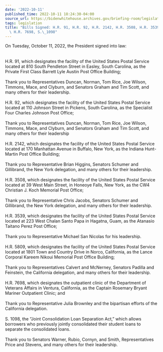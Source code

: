 ```yaml
---
date: '2022-10-11'
published_time: 2022-10-11 18:24:30-04:00
source_url: https://bidenwhitehouse.archives.gov/briefing-room/legislation/2022/10/11/bills-signed-h-r-91-h-r-92-h-r-2142-h-r-3508-h-r-3539-h-r-5809-h-r-7698-s-1098/
tags: legislation
title: "Bills Signed: H.R. 91, H.R. 92, H.R. 2142, H.R. 3508, H.R. 3539, H.R. 5809,\
  \ H.R. 7698, S.\_1098"
---
```

 
On Tuesday, October 11, 2022, the President signed into law:  
   
   
H.R. 91, which designates the facility of the United States Postal
Service located at 810 South Pendleton Street in Easley, South Carolina,
as the Private First Class Barrett Lyle Austin Post Office Building;  
   
Thank you to Representatives Duncan, Norman, Tom Rice, Joe Wilson,
Timmons, Mace, and Clyburn, and Senators Graham and Tim Scott, and many
others for their leadership.  
   
H.R. 92, which designates the facility of the United States Postal
Service located at 110 Johnson Street in Pickens, South Carolina, as the
Specialist Four Charles Johnson Post Office;  
   
Thank you to Representatives Duncan, Norman, Tom Rice, Joe Wilson,
Timmons, Mace, and Clyburn, and Senators Graham and Tim Scott, and many
others for their leadership  
   
H.R. 2142, which designates the facility of the United States Postal
Service located at 170 Manhattan Avenue in Buffalo, New York, as the
Indiana Hunt-Martin Post Office Building;  
   
Thank you to Representative Brian Higgins, Senators Schumer and
Gillibrand, the New York delegation, and many others for their
leadership.  
   
H.R. 3508, which designates the facility of the United States Postal
Service located at 39 West Main Street, in Honeoye Falls, New York, as
the CW4 Christian J. Koch Memorial Post Office;  
   
Thank you to Representative Chris Jacobs, Senators Schumer and
Gillibrand, the New York delegation, and many others for their
leadership.  
   
H.R. 3539, which designates the facility of the United States Postal
Service located at 223 West Chalan Santo Papa in Hagatna, Guam, as the
Atanasio Taitano Perez Post Office;  
   
Thank you to Representative Michael San Nicolas for his leadership.  
   
H.R. 5809, which designates the facility of the United States Postal
Service located at 1801 Town and Country Drive in Norco, California, as
the Lance Corporal Kareem Nikoui Memorial Post Office Building;  
   
Thank you to Representatives Calvert and McNerney, Senators Padilla and
Feinstein, the California delegation, and many others for their
leadership.  
   
H.R. 7698, which designates the outpatient clinic of the Department of
Veterans Affairs in Ventura, California, as the Captain Rosemary Bryant
Mariner Outpatient Clinic; and  
   
Thank you to Representative Julia Brownley and the bipartisan efforts of
the California delegation.  
   
S. 1098, the “Joint Consolidation Loan Separation Act,” which allows
borrowers who previously jointly consolidated their student loans to
separate the consolidated loans.  
   
Thank you to Senators Warner, Rubio, Cornyn, and Smith, Representatives
Price and Stevens, and many others for their leadership.
